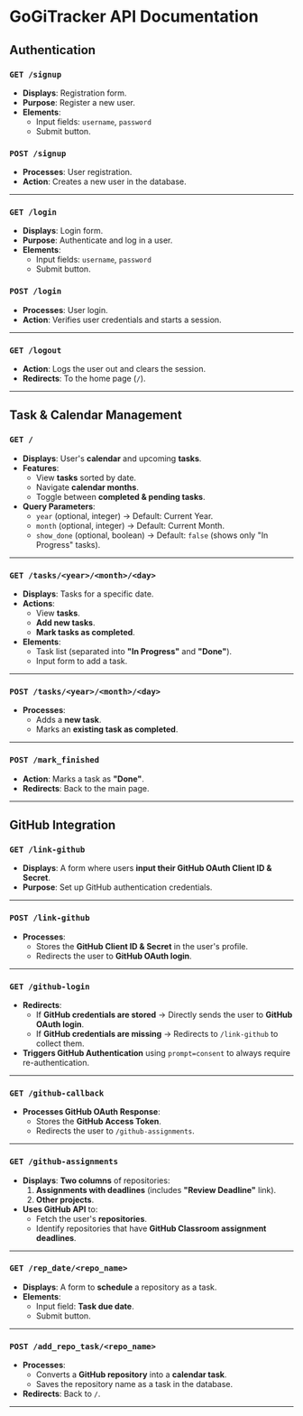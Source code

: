 # GoGiTracker API Documentation

## **Authentication**
### `GET /signup`
- **Displays**: Registration form.
- **Purpose**: Register a new user.
- **Elements**:
  - Input fields: `username`, `password`
  - Submit button.

### `POST /signup`
- **Processes**: User registration.
- **Action**: Creates a new user in the database.

---

### `GET /login`
- **Displays**: Login form.
- **Purpose**: Authenticate and log in a user.
- **Elements**:
  - Input fields: `username`, `password`
  - Submit button.

### `POST /login`
- **Processes**: User login.
- **Action**: Verifies user credentials and starts a session.

---

### `GET /logout`
- **Action**: Logs the user out and clears the session.
- **Redirects**: To the home page (`/`).

---

## **Task & Calendar Management**
### `GET /`
- **Displays**: User's **calendar** and upcoming **tasks**.
- **Features**:
  - View **tasks** sorted by date.
  - Navigate **calendar months**.
  - Toggle between **completed & pending tasks**.
- **Query Parameters**:
  - `year` (optional, integer) → Default: Current Year.
  - `month` (optional, integer) → Default: Current Month.
  - `show_done` (optional, boolean) → Default: `false` (shows only "In Progress" tasks).

---

### `GET /tasks/<year>/<month>/<day>`
- **Displays**: Tasks for a specific date.
- **Actions**:
  - View **tasks**.
  - **Add new tasks**.
  - **Mark tasks as completed**.
- **Elements**:
  - Task list (separated into **"In Progress"** and **"Done"**).
  - Input form to add a task.

---

### `POST /tasks/<year>/<month>/<day>`
- **Processes**:
  - Adds a **new task**.
  - Marks an **existing task as completed**.

---

### `POST /mark_finished`
- **Action**: Marks a task as **"Done"**.
- **Redirects**: Back to the main page.

---

## **GitHub Integration**
### `GET /link-github`
- **Displays**: A form where users **input their GitHub OAuth Client ID & Secret**.
- **Purpose**: Set up GitHub authentication credentials.

---

### `POST /link-github`
- **Processes**:
  - Stores the **GitHub Client ID & Secret** in the user's profile.
  - Redirects the user to **GitHub OAuth login**.

---

### `GET /github-login`
- **Redirects**:
  - If **GitHub credentials are stored** → Directly sends the user to **GitHub OAuth login**.
  - If **GitHub credentials are missing** → Redirects to `/link-github` to collect them.
- **Triggers GitHub Authentication** using `prompt=consent` to always require re-authentication.

---

### `GET /github-callback`
- **Processes GitHub OAuth Response**:
  - Stores the **GitHub Access Token**.
  - Redirects the user to `/github-assignments`.

---

### `GET /github-assignments`
- **Displays**: **Two columns** of repositories:
  1. **Assignments with deadlines** (includes **"Review Deadline"** link).
  2. **Other projects**.
- **Uses GitHub API** to:
  - Fetch the user's **repositories**.
  - Identify repositories that have **GitHub Classroom assignment deadlines**.

---

### `GET /rep_date/<repo_name>`
- **Displays**: A form to **schedule** a repository as a task.
- **Elements**:
  - Input field: **Task due date**.
  - Submit button.

---

### `POST /add_repo_task/<repo_name>`
- **Processes**:
  - Converts a **GitHub repository** into a **calendar task**.
  - Saves the repository name as a task in the database.
- **Redirects**: Back to `/`.

---
 
